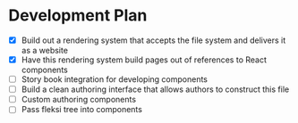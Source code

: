 # Development Plan

- [x] Build out a rendering system that accepts the file system and delivers it as a website
- [x] Have this rendering system build pages out of references to React components
- [ ] Story book integration for developing components
- [ ] Build a clean authoring interface that allows authors to construct this file
- [ ] Custom authoring components
- [ ] Pass fleksi tree into components